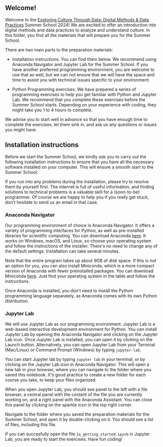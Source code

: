 ## Welcome!  
Welcome to the [Exploring Culture Through Data: Digital Methods & Data Practices](https://utrechtsummerschool.nl/courses/humanities/exploring-culture-through-data-digital-methods-data-practices) Summer School 2024! We are excited to offer an introduction into digital methods and data practices to analyze and understand culture. In this folder, you find all the materials that will prepare you for the Summer School. 

There are two main parts to the preparation materials:
- Installation instructions. You can find them below. We recommend using Anaconda Navigator and Jupyter Lab for the Summer School. If you have another preferred programming environment, you are welcome to use that as well, but we can not ensure that we will have the space and time to assist you with technical issues specific to your environment. 

- Python Programming exercises. We have prepared a series of programming exercises to help you get familiar with Python and Jupyter Lab. We recommend that you complete these exercises before the Summer School starts. Depending on your experience with coding, they might take you 1 to 4 hours to complete. 

We advise you to start well in advance so that you have enough time to complete the exercises, let them sink in, and ask us any questions or issues you might have. 


## Installation instructions 
Before we start the Summer School, we kindly ask you to carry out the following installation instructions to ensure that you have all the necessary software installed on your computer. This will ensure a smooth start to the Summer School. 

If you run into any problems during the installation, please try to resolve them by yourself first. The internet is full of useful information, and finding solutions to technical problems is a valuable skill for a (soon-to-be) programmer. Of course we are happy to help you if you really get stuck, don't hesitate to send us an email in that case. 

### Anaconda Navigator
Our programming environment of choice is Anaconda Navigator. It offers a variety of programming interfaces for Python, as well as pre-installed libraries for scientific computing. You can download Anaconda [here](https://www.anaconda.com/download/success). It works on Windows, macOS, and Linux, so choose your operating system and follow the instructions of the installer. There's no need to change any of the default settings. Installation can take several minutes. 

Note that the entire program takes up about 9GB of disk space. If this is not an option for you, you can also install Miniconda, which is a more compact version of Anaconda with fewer preinstalled packages. You can download Miniconda [here](https://docs.conda.io/en/latest/miniconda.html). Just find your operating system in the table and follow the instructions. 

Once Anaconda is installed, you don't need to install the Python programming language separately, as Anaconda comes with its own Python distribution. 


### Jupyter Lab
We will use Jupyter Lab as our programming environment. Jupyter Lab is a web-based interactive development environment for Python. You can install Jupyter Lab by opening the Anaconda Navigator and clicking on the Jupyter Lab icon. Once Jupyter Lab is installed, you can open it by clicking on the Launch button. Alternatively, you can open Jupyter Lab from your Terminal (Mac/Linux) or Command Prompt (Windows) by typing `jupyter-lab`. 

You can start Jupyter lab by typing `jupyter lab` in your terminal, or by clicking on the Jupyter Lab icon in Anaconda Navigator. This will open a new tab in your browser, where you can navigate to the folder where you saved this notebook. It's good practice to create a new folder for each course you take, to keep your files organized. 

When you open Jupyter Lab, you should see panel to the left with a file browser, a central panel with the content of the file you are currently working on, and a right panel with the Anaconda Assistant. You can close this panel by clicking on the sparkle icon in the top right corner. 

Navigate to the folder where you saved the preparation materials for the Summer School, and open it by double-clicking on it. You should see a list of files, including this file.

If you can succesfully open the file `1a_getting_started.ipynb` in Jupyter Lab, you are ready to start the exercises. Have fun coding! 